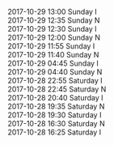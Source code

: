 2017-10-29 13:00 Sunday  I  
2017-10-29 12:35 Sunday  N  
2017-10-29 12:30 Sunday  I  
2017-10-29 12:00 Sunday  N  
2017-10-29 11:55 Sunday  I  
2017-10-29 11:40 Sunday  N  
2017-10-29 04:45 Sunday  I  
2017-10-29 04:40 Sunday  N  
2017-10-28 22:55 Saturday  I  
2017-10-28 22:45 Saturday  N  
2017-10-28 20:40 Saturday  I  
2017-10-28 19:35 Saturday  N  
2017-10-28 19:30 Saturday  I  
2017-10-28 16:30 Saturday  N  
2017-10-28 16:25 Saturday  I  
